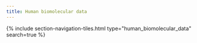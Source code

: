 ```yaml
---
title: Human biomolecular data
---
```


{% include section-navigation-tiles.html type="human_biomolecular_data" search=true %}


